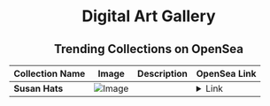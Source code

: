 <div align="center">

# Digital Art Gallery

## Trending Collections on OpenSea

| Collection Name                       | Image                                                                                     | Description                       | OpenSea Link                                                                                          |
|---------------------------------------|-------------------------------------------------------------------------------------------|-----------------------------------|--------------------------------------------------------------------------------------------------------|
| **Susan Hats** | ![Image](https://i.seadn.io/s/raw/files/7c07177958a5ccc1aea39fb577a144c8.jpg?w=500&auto=format?w=200&auto=format) |  | <details><summary>Link</summary>[Susan Hats](https://opensea.io/collection/susan-hats)</details> |

</div>